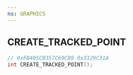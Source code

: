 ```yaml
---
ns: GRAPHICS
---
```

## CREATE_TRACKED_POINT

```c
// 0xFB405CB357C69CB9 0x3129C31A
int CREATE_TRACKED_POINT();
```


